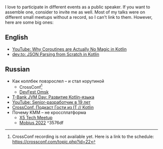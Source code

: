 
I love to participate in different events as a public speaker. If you want to assemble one, consider to invite me as well. Most of my talks were on different small meetups without a record, so I can't link to them. However, here are some big ones:

## English

- [YouTube: Why Coroutines are Actually No Magic in Kotlin](https://www.youtube.com/watch?v=Ndw64X9o9J0)
- [dev.to: JSON Parsing from Scratch in Kotlin](https://dev.to/y9san9/json-parsing-from-scratch-in-kotlin-4al8)

## Russian

- Как коллбек повзрослел – и стал корутиной
	- CrossConf[^1]
	- [DevFest Omsk](https://www.youtube.com/watch?v=vXoxmYz-t8M)
- [T-Bank JVM Day: Развитие Kotlin-языка](https://youtu.be/1cdOSccJfcU?si=A6bOFzBajiDFmwEs)
- [YouTube: Senior-разработчик в 19 лет](https://www.youtube.com/watch?v=WtqKER9D1Lw)
- [CrossConf. Подкаст Гости из IT // Kotlin](https://www.youtube.com/watch?v=NH-60fl8z-k)
- Почему KMM – не кроссплатформа
	- [X5 Tech Meetup](https://www.youtube.com/watch?v=AES9czEj8Ms)
	- [Mobius 2022](https://www.youtube.com/watch?v=3nyBxrAtF-M) ^3576df

[^1]: CrossConf recording is not available yet. Here is a link to the schedule: https://crossconf.com/topic.php?id=22
